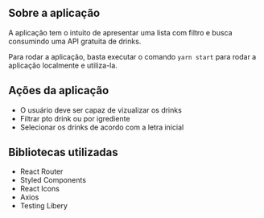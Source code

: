 ## Sobre a aplicação

A aplicação tem o intuito de apresentar uma lista com filtro e busca consumindo uma API gratuita de drinks.

Para rodar a aplicação, basta executar o comando `yarn start` para rodar a aplicação localmente e utiliza-la.

## Ações da aplicação

- O usuário deve ser capaz de vizualizar os drinks
- Filtrar pto drink ou por igrediente
- Selecionar os drinks de acordo com a letra inicial

## Bibliotecas utilizadas

- React Router
- Styled Components
- React Icons
- Axios
- Testing Libery
